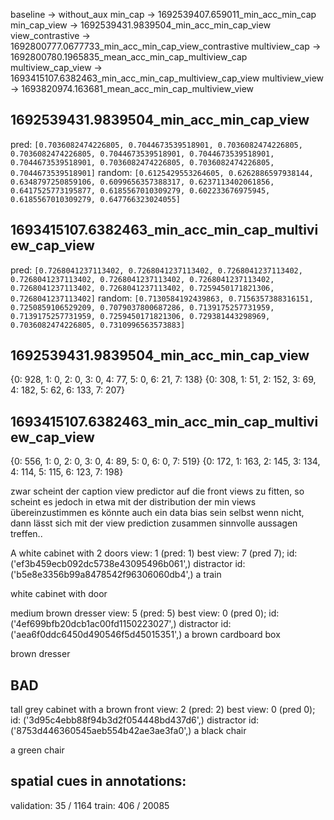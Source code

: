 baseline -> without_aux
min_cap -> 1692539407.659011_min_acc_min_cap
min_cap_view -> 1692539431.9839504_min_acc_min_cap_view
view_contrastive -> 1692800777.0677733_min_acc_min_cap_view_contrastive
multiview_cap -> 1692800780.1965835_mean_acc_min_cap_multiview_cap
multiview_cap_view -> 1693415107.6382463_min_acc_min_cap_multiview_cap_view
multiview_view -> 1693820974.163681_mean_acc_min_cap_multiview_view


## 1692539431.9839504_min_acc_min_cap_view
pred:
`[0.7036082474226805, 0.7044673539518901, 0.7036082474226805, 0.7036082474226805, 0.7044673539518901, 0.7044673539518901, 0.7044673539518901, 0.7036082474226805, 0.7036082474226805, 0.7044673539518901]`
random:
`[0.6125429553264605, 0.6262886597938144, 0.6348797250859106, 0.6099656357388317, 0.6237113402061856, 0.6417525773195877, 0.6185567010309279, 0.602233676975945, 0.6185567010309279, 0.647766323024055]`

## 1693415107.6382463_min_acc_min_cap_multiview_cap_view
pred:
`[0.7268041237113402, 0.7268041237113402, 0.7268041237113402, 0.7268041237113402, 0.7268041237113402, 0.7268041237113402, 0.7268041237113402, 0.7268041237113402, 0.7259450171821306, 0.7268041237113402]`
random:
`[0.7130584192439863, 0.7156357388316151, 0.7250859106529209, 0.7079037800687286, 0.7139175257731959, 0.7139175257731959, 0.7259450171821306, 0.729381443298969, 0.7036082474226805, 0.7310996563573883]`

## 1692539431.9839504_min_acc_min_cap_view
{0: 928, 1: 0,  2: 0,   3: 0,   4: 77,  5: 0,   6: 21,  7: 138}
{0: 308, 1: 51, 2: 152, 3: 69,  4: 182, 5: 62,  6: 133, 7: 207}

## 1693415107.6382463_min_acc_min_cap_multiview_cap_view
{0: 556, 1: 0, 2: 0, 3: 0, 4: 89, 5: 0, 6: 0, 7: 519}
{0: 172, 1: 163, 2: 145, 3: 134, 4: 114, 5: 115, 6: 123, 7: 198}


zwar scheint der caption view predictor auf die front views zu fitten, so scheint es jedoch in etwa mit der distribution der min views übereinzustimmen
es könnte auch ein data bias sein
selbst wenn nicht, dann lässt sich mit der view prediction zusammen sinnvolle aussagen treffen..



A white cabinet with 2 doors view: 1 (pred: 1) best view: 7 (pred 7); id: ('ef3b459ecb092dc5738e43095496b061',) 
distractor id: ('b5e8e3356b99a8478542f96306060db4',)
<bos> a train <eos> 

<bos> white cabinet with door <eos> 



medium brown dresser view: 5 (pred: 5) best view: 0 (pred 0); id: ('4ef699bfb20dcb1ac00fd1150223027',) 
distractor id: ('aea6f0ddc6450d490546f5d45015351',)
<bos> a brown cardboard box <eos> 

<bos> brown dresser <eos> 


## BAD
tall grey cabinet with a brown front view: 2 (pred: 2) best view: 0 (pred 0); id: ('3d95c4ebb88f94b3d2f054448bd437d6',) 
distractor id: ('8753d446360545aeb554b42ae3ae3fa0',)
<bos> a black chair <eos> 

<bos> a green chair <eos> 




## spatial cues in annotations:
validation: 35 / 1164
train: 406 / 20085